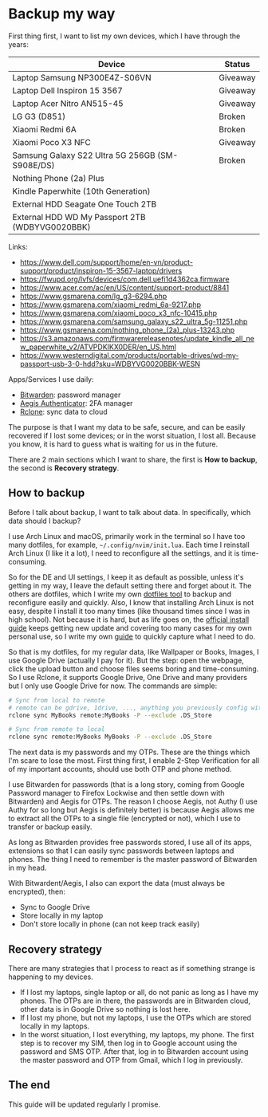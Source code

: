# Backup my way

First thing first, I want to list my own devices, which I have through the
years:

| Device                                          | Status   |
| ----------------------------------------------- | -------- |
| Laptop Samsung NP300E4Z-S06VN                   | Giveaway |
| Laptop Dell Inspiron 15 3567                    | Giveaway |
| Laptop Acer Nitro AN515-45                      | Giveaway |
| LG G3 (D851)                                    | Broken   |
| Xiaomi Redmi 6A                                 | Broken   |
| Xiaomi Poco X3 NFC                              | Giveaway |
| Samsung Galaxy S22 Ultra 5G 256GB (SM-S908E/DS) | Broken   |
| Nothing Phone (2a) Plus                         |          |
| Kindle Paperwhite (10th Generation)             |          |
| External HDD Seagate One Touch 2TB              |          |
| External HDD WD My Passport 2TB (WDBYVG0020BBK) |          |

Links:

- https://www.dell.com/support/home/en-vn/product-support/product/inspiron-15-3567-laptop/drivers
- https://fwupd.org/lvfs/devices/com.dell.uefi1d4362ca.firmware
- https://www.acer.com/ac/en/US/content/support-product/8841
- https://www.gsmarena.com/lg_g3-6294.php
- https://www.gsmarena.com/xiaomi_redmi_6a-9217.php
- https://www.gsmarena.com/xiaomi_poco_x3_nfc-10415.php
- https://www.gsmarena.com/samsung_galaxy_s22_ultra_5g-11251.php
- https://www.gsmarena.com/nothing_phone_(2a)_plus-13243.php
- https://s3.amazonaws.com/firmwarereleasenotes/update_kindle_all_new_paperwhite_v2/ATVPDKIKX0DER/en_US.html
- https://www.westerndigital.com/products/portable-drives/wd-my-passport-usb-3-0-hdd?sku=WDBYVG0020BBK-WESN

Apps/Services I use daily:

- [Bitwarden](https://bitwarden.com/): password manager
- [Aegis Authenticator](https://getaegis.app/): 2FA manager
- [Rclone](https://rclone.org/): sync data to cloud

The purpose is that I want my data to be safe, secure, and can be easily
recovered if I lost some devices; or in the worst situation, I lost all. Because
you know, it is hard to guess what is waiting for us in the future.

There are 2 main sections which I want to share, the first is **How to backup**,
the second is **Recovery strategy**.

## How to backup

Before I talk about backup, I want to talk about data. In specifically, which
data should I backup?

I use Arch Linux and macOS, primarily work in the terminal so I have too many
dotfiles, for example, `~/.config/nvim/init.lua`. Each time I reinstall Arch
Linux (I like it a lot), I need to reconfigure all the settings, and it is
time-consuming.

So for the DE and UI settings, I keep it as default as possible, unless it's
getting in my way, I leave the default setting there and forget about it. The
others are dotfiles, which I write my own
[dotfiles tool](https://github.com/haunt98/dotfiles) to backup and reconfigure
easily and quickly. Also, I know that installing Arch Linux is not easy, despite
I install it too many times (like thousand times since I was in high school).
Not because it is hard, but as life goes on, the
[official install guide](https://wiki.archlinux.org/title/installation_guide)
keeps getting new update and covering too many cases for my own personal use, so
I write my own
[guide](https://github.com/haunt98/posts-go/blob/main/posts/2022-12-25-archlinux.md)
to quickly capture what I need to do.

So that is my dotfiles, for my regular data, like Wallpaper or Books, Images, I
use Google Drive (actually I pay for it). But the step: open the webpage, click
the upload button and choose files seems boring and time-consuming. So I use
Rclone, it supports Google Drive, One Drive and many providers but I only use
Google Drive for now. The commands are simple:

```sh
# Sync from local to remote
# remote can be gdrive, 1drive, ..., anything you previously config with rclone
rclone sync MyBooks remote:MyBooks -P --exclude .DS_Store

# Sync from remote to local
rclone sync remote:MyBooks MyBooks -P --exclude .DS_Store
```

The next data is my passwords and my OTPs. These are the things which I'm scare
to lose the most. First thing first, I enable 2-Step Verification for all of my
important accounts, should use both OTP and phone method.

I use Bitwarden for passwords (that is a long story, coming from Google Password
manager to Firefox Lockwise and then settle down with Bitwarden) and Aegis for
OTPs. The reason I choose Aegis, not Authy (I use Authy for so long but Aegis is
definitely better) is because Aegis allows me to extract all the OTPs to a
single file (encrypted or not), which I use to transfer or backup easily.

As long as Bitwarden provides free passwords stored, I use all of its apps,
extensions so that I can easily sync passwords between laptops and phones. The
thing I need to remember is the master password of Bitwarden in my head.

With Bitwardent/Aegis, I also can export the data (must always be encrypted),
then:

- Sync to Google Drive
- Store locally in my laptop
- Don't store locally in phone (can not keep track easily)

## Recovery strategy

There are many strategies that I process to react as if something strange is
happening to my devices.

- If I lost my laptops, single laptop or all, do not panic as long as I have my
  phones. The OTPs are in there, the passwords are in Bitwarden cloud, other
  data is in Google Drive so nothing is lost here.
- If I lost my phone, but not my laptops, I use the OTPs which are stored
  locally in my laptops.
- In the worst situation, I lost everything, my laptops, my phone. The first
  step is to recover my SIM, then log in to Google account using the password
  and SMS OTP. After that, log in to Bitwarden account using the master password
  and OTP from Gmail, which I log in previously.

## The end

This guide will be updated regularly I promise.
